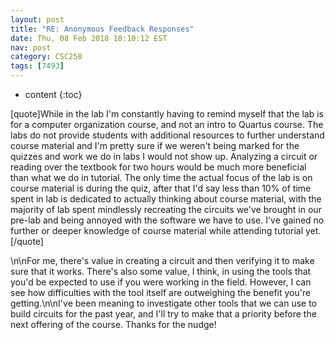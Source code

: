 ```yaml
---
layout: post
title: "RE: Anonymous Feedback Responses"
date: Thu, 08 Feb 2018 18:10:12 EST
nav: post
category: CSC258
tags: [7493]
---
```


* content
{:toc}

[quote]While in the lab I'm constantly having to remind myself that the lab is for a computer organization course, and not an intro to Quartus course. The labs do not provide students with additional resources to further understand course material and I'm pretty sure if we weren't being marked for the quizzes and work we do in labs I would not show up. Analyzing a circuit or reading over the textbook for two hours would be much more beneficial than what we do in tutorial. The only time the actual focus of the lab is on course material is during the quiz, after that I'd say less than 10% of time spent in lab is dedicated to actually thinking about course material, with the majority of lab spent mindlessly recreating the circuits we've brought in our pre-lab and being annoyed with the software we have to use. I've gained no further or deeper knowledge of course material while attending tutorial yet.[/quote]
<!-- more -->
<p>\n\nFor me, there's value in creating a circuit and then verifying it to make sure that it works. There's also some value, I think, in using the tools that you'd be expected to use if you were working in the field. However, I can see how difficulties with the tool itself are outweighing the benefit you're getting.\n\nI've been meaning to investigate other tools that we can use to build circuits for the past year, and I'll try to make that a priority before the next offering of the course.  Thanks for the nudge!</p>
